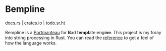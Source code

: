 # Bempline
[docs.rs][docs] | [crates.io][crates] | [todo.sr.ht][tickets]

Bempline is a [Portmanteau](https://en.wikipedia.org/wiki/Portmanteau) for
**B**ad t**empl**ate eng**ine**. This project is my foray into string processing
in Rust. You can read the [reference](reference.md) to get a feel of how the
language works.

[crates]: https://crates.io/crates/bempline
[docs]: https://docs.rs/bempline
[tickets]: https://todo.sr.ht/~genbyte/bempline
